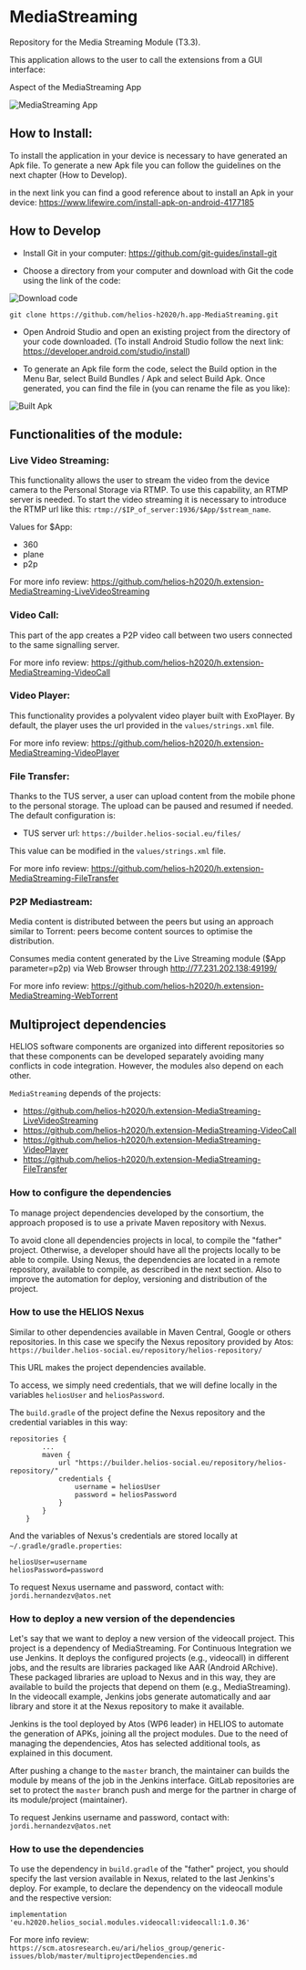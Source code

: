 # MediaStreaming

Repository for the Media Streaming Module (T3.3).

This application allows to the user to call the extensions from a GUI interface:

Aspect of the MediaStreaming App

<img src="https://raw.githubusercontent.com/helios-h2020/h.app-MediaStreaming/master/doc/mediastreaming.png" alt="MediaStreaming App">

## How to Install:

To install the application in your device is necessary to have generated an Apk file. To generate a new Apk file you can follow the guidelines on the next chapter (How to Develop).

in the next link you can find a good reference about to install an Apk in your device: https://www.lifewire.com/install-apk-on-android-4177185

## How to Develop

- Install Git in your computer: https://github.com/git-guides/install-git

- Choose a directory from your computer and download with Git the code using the link of the code:

<img src="https://raw.githubusercontent.com/helios-h2020/h.app-MediaStreaming/master/doc/clone.PNG" alt="Download code">


`git clone https://github.com/helios-h2020/h.app-MediaStreaming.git`

- Open Android Studio and open an existing project from the directory of your code downloaded.
(To install Android Studio follow the next link: https://developer.android.com/studio/install)

- To generate an Apk file form the code, select the Build option in the Menu Bar, select Build Bundles / Apk and select Build Apk. Once generated, you can find the file in (you can rename the file as you like):

<img src="https://raw.githubusercontent.com/helios-h2020/h.app-MediaStreaming/master/doc/build.PNG" alt="Built Apk">  


## Functionalities of the module:

### Live Video Streaming:
This functionality allows the user to stream the video from the device camera to the Personal Storage via RTMP. To use this capability, an RTMP server is needed. To start the video streaming it is necessary to introduce the RTMP url like this: `rtmp://$IP_of_server:1936/$App/$stream_name`.

Values for $App:
- 360
- plane
- p2p

For more info review: https://github.com/helios-h2020/h.extension-MediaStreaming-LiveVideoStreaming

### Video Call:
This part of the app creates a P2P video call between two users connected to the same signalling server.

For more info review: https://github.com/helios-h2020/h.extension-MediaStreaming-VideoCall

### Video Player:
This functionality provides a polyvalent video player built with ExoPlayer. By default, the player uses the url provided in the `values/strings.xml` file.

For more info review: https://github.com/helios-h2020/h.extension-MediaStreaming-VideoPlayer

### File Transfer:
Thanks to the TUS server, a user can upload content from the mobile phone to the personal storage. The upload can be paused and resumed if needed. The default configuration is:

* TUS server url: `https://builder.helios-social.eu/files/`

This value can be modified in the `values/strings.xml` file.

For more info review: https://github.com/helios-h2020/h.extension-MediaStreaming-FileTransfer

### P2P Mediastream:
Media content is distributed between the peers but using an approach similar to Torrent: peers become content sources to optimise the distribution.

Consumes media content generated by the Live Streaming module ($App parameter=p2p) via Web Browser through http://77.231.202.138:49199/

For more info review: https://github.com/helios-h2020/h.extension-MediaStreaming-WebTorrent

## Multiproject dependencies ##

HELIOS software components are organized into different repositories
so that these components can be developed separately avoiding many
conflicts in code integration. However, the modules also depend on
each other.

`MediaStreaming` depends of the projects:

* https://github.com/helios-h2020/h.extension-MediaStreaming-LiveVideoStreaming
* https://github.com/helios-h2020/h.extension-MediaStreaming-VideoCall
* https://github.com/helios-h2020/h.extension-MediaStreaming-VideoPlayer
* https://github.com/helios-h2020/h.extension-MediaStreaming-FileTransfer

### How to configure the dependencies ###

To manage project dependencies developed by the consortium, the approach proposed is to use a private Maven repository with Nexus.

To avoid clone all dependencies projects in local, to compile the "father" project. Otherwise, a developer should have all the projects locally to
be able to compile. Using Nexus, the dependencies are located in a remote repository, available to compile, as described in the next section.
Also to improve the automation for deploy, versioning and distribution of the project.

### How to use the HELIOS Nexus ###

Similar to other dependencies available in Maven Central, Google or others repositories. In this case we specify the Nexus
repository provided by Atos: `https://builder.helios-social.eu/repository/helios-repository/`

This URL makes the project dependencies available.

To access, we simply need credentials, that we will define locally in the variables `heliosUser` and `heliosPassword`.

The `build.gradle` of the project define the Nexus repository and the credential variables in this way:

```
repositories {
        ...
        maven {
            url "https://builder.helios-social.eu/repository/helios-repository/"
            credentials {
                username = heliosUser
                password = heliosPassword
            }
        }
    }
```

And the variables of Nexus's credentials are stored locally at `~/.gradle/gradle.properties`:

```
heliosUser=username
heliosPassword=password
```

To request Nexus username and password, contact with: `jordi.hernandezv@atos.net`

### How to deploy a new version of the dependencies ###

Let's say that we want to deploy a new version of the videocall project. This project is a dependency of MediaStreaming.
For Continuous Integration we use Jenkins. It deploys the configured projects (e.g., videocall) in different jobs,
and the results are libraries packaged like AAR (Android ARchive). These packaged libraries are upload to Nexus and in this way,
they are available to build the projects that depend on them (e.g., MediaStreaming).
In the videocall example, Jenkins jobs generate automatically and aar library and store it at the Nexus repository to make it available.

Jenkins is the tool deployed by Atos (WP6 leader) in HELIOS to automate the generation of APKs, joining all the project modules.
Due to the need of managing the dependencies, Atos has selected additional tools, as explained in this document.

After pushing a change to the `master` branch, the maintainer can builds the module by means of the job in the Jenkins interface. GitLab repositories are set to protect
the `master` branch push and merge for the partner in charge of its module/project (maintainer).

To request Jenkins username and password, contact with: `jordi.hernandezv@atos.net`

### How to use the dependencies ###

To use the dependency in `build.gradle` of the "father" project, you should specify the last version available in Nexus, related to the last Jenkins's deploy.
For example, to declare the dependency on the videocall module and the respective version:

`implementation 'eu.h2020.helios_social.modules.videocall:videocall:1.0.36'`

For more info review: `https://scm.atosresearch.eu/ari/helios_group/generic-issues/blob/master/multiprojectDependencies.md`

